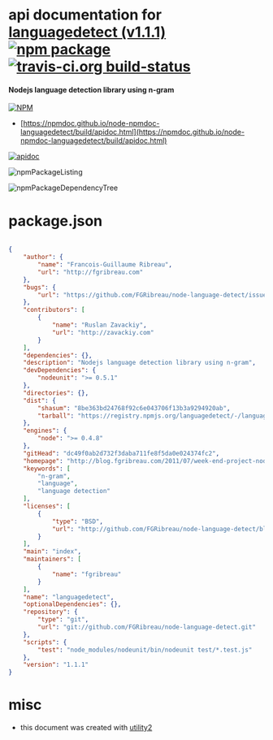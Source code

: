 # api documentation for  [languagedetect (v1.1.1)](http://blog.fgribreau.com/2011/07/week-end-project-nodejs-language.html)  [![npm package](https://img.shields.io/npm/v/npmdoc-languagedetect.svg?style=flat-square)](https://www.npmjs.org/package/npmdoc-languagedetect) [![travis-ci.org build-status](https://api.travis-ci.org/npmdoc/node-npmdoc-languagedetect.svg)](https://travis-ci.org/npmdoc/node-npmdoc-languagedetect)
#### Nodejs language detection library using n-gram

[![NPM](https://nodei.co/npm/languagedetect.png?downloads=true&downloadRank=true&stars=true)](https://www.npmjs.com/package/languagedetect)

- [https://npmdoc.github.io/node-npmdoc-languagedetect/build/apidoc.html](https://npmdoc.github.io/node-npmdoc-languagedetect/build/apidoc.html)

[![apidoc](https://npmdoc.github.io/node-npmdoc-languagedetect/build/screenCapture.buildCi.browser.%252Ftmp%252Fbuild%252Fapidoc.html.png)](https://npmdoc.github.io/node-npmdoc-languagedetect/build/apidoc.html)

![npmPackageListing](https://npmdoc.github.io/node-npmdoc-languagedetect/build/screenCapture.npmPackageListing.svg)

![npmPackageDependencyTree](https://npmdoc.github.io/node-npmdoc-languagedetect/build/screenCapture.npmPackageDependencyTree.svg)



# package.json

```json

{
    "author": {
        "name": "Francois-Guillaume Ribreau",
        "url": "http://fgribreau.com"
    },
    "bugs": {
        "url": "https://github.com/FGRibreau/node-language-detect/issues"
    },
    "contributors": [
        {
            "name": "Ruslan Zavackiy",
            "url": "http://zavackiy.com"
        }
    ],
    "dependencies": {},
    "description": "Nodejs language detection library using n-gram",
    "devDependencies": {
        "nodeunit": ">= 0.5.1"
    },
    "directories": {},
    "dist": {
        "shasum": "8be363bd24768f92c6e043706f13b3a9294920ab",
        "tarball": "https://registry.npmjs.org/languagedetect/-/languagedetect-1.1.1.tgz"
    },
    "engines": {
        "node": ">= 0.4.8"
    },
    "gitHead": "dc49f0ab2d732f3daba711fe8f5da0e024374fc2",
    "homepage": "http://blog.fgribreau.com/2011/07/week-end-project-nodejs-language.html",
    "keywords": [
        "n-gram",
        "language",
        "language detection"
    ],
    "licenses": [
        {
            "type": "BSD",
            "url": "http://github.com/FGRibreau/node-language-detect/blob/master/LICENSE"
        }
    ],
    "main": "index",
    "maintainers": [
        {
            "name": "fgribreau"
        }
    ],
    "name": "languagedetect",
    "optionalDependencies": {},
    "repository": {
        "type": "git",
        "url": "git://github.com/FGRibreau/node-language-detect.git"
    },
    "scripts": {
        "test": "node_modules/nodeunit/bin/nodeunit test/*.test.js"
    },
    "version": "1.1.1"
}
```



# misc
- this document was created with [utility2](https://github.com/kaizhu256/node-utility2)
